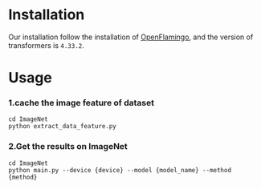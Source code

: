 # Installation
Our installation follow the installation of [OpenFlamingo](https://github.com/mlfoundations/open_flamingo), and the version of transformers is `4.33.2`.

# Usage

### 1.cache the image feature of dataset

```
cd ImageNet
python extract_data_feature.py
```

### 2.Get the results on ImageNet

```
cd ImageNet
python main.py --device {device} --model {model_name} --method {method}
```